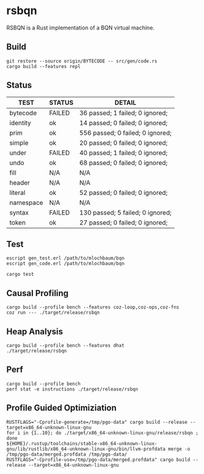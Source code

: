 rsbqn
=====

RSBQN is a Rust implementation of a BQN virtual machine.

Build
------

    git restore --source origin/BYTECODE -- src/gen/code.rs
    cargo build --features repl

Status
------

|TEST|STATUS|DETAIL
|---|---|---|
|bytecode|FAILED|36 passed; 1 failed; 0 ignored;|
|identity|ok|14 passed; 0 failed; 0 ignored;|
|prim|ok|556 passed; 0 failed; 0 ignored;|
|simple|ok|20 passed; 0 failed; 0 ignored;|
|under|FAILED|40 passed; 1 failed; 0 ignored;|
|undo|ok|68 passed; 0 failed; 0 ignored;|
|fill|N/A|N/A|
|header|N/A|N/A|
|literal|ok|52 passed; 0 failed; 0 ignored;|
|namespace|N/A|N/A|
|syntax|FAILED|130 passed; 5 failed; 0 ignored;|
|token|ok|27 passed; 0 failed; 0 ignored;|

Test
-----

    escript gen_test.erl /path/to/mlochbaum/bqn
    escript gen_code.erl /path/to/mlochbaum/bqn

    cargo test

Causal Profiling
-----

    cargo build --profile bench --features coz-loop,coz-ops,coz-fns
    coz run --- ./target/release/rsbqn

Heap Analysis
-----

    cargo build --profile bench --features dhat
    ./target/release/rsbqn

Perf
-----

    cargo build --profile bench
    perf stat -e instructions ./target/release/rsbqn

Profile Guided Optimiziation
-----

    RUSTFLAGS="-Cprofile-generate=/tmp/pgo-data" cargo build --release --target=x86_64-unknown-linux-gnu
    for i in {1..10}; do ./target/x86_64-unknown-linux-gnu/release/rsbqn ; done
    ${HOME}/.rustup/toolchains/stable-x86_64-unknown-linux-gnu/lib/rustlib/x86_64-unknown-linux-gnu/bin/llvm-profdata merge -o /tmp/pgo-data/merged.profdata /tmp/pgo-data/
    RUSTFLAGS="-Cprofile-use=/tmp/pgo-data/merged.profdata" cargo build --release --target=x86_64-unknown-linux-gnu
